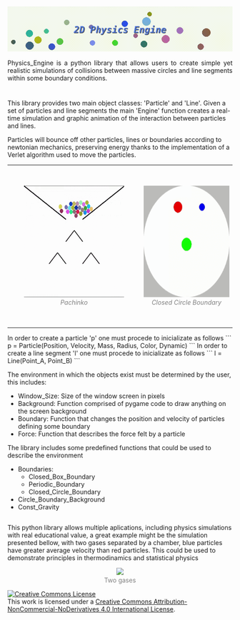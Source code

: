 <p align="center">
  <img src="Example_Scripts/Images/Banner.gif" />
</p>

<div style="text-align: justify">
Physics_Engine is a python library that allows users to create simple yet realistic simulations of collisions between massive circles and line segments within some boundary conditions.
</div>

#
This library provides two main object classes: 'Particle' and 'Line'. Given a set of particles and line segments the main 'Engine' function creates a real-time simulation and graphic animation of the interaction between particles and lines.

Particles will bounce off other particles, lines or boundaries according to newtonian mechanics, preserving energy thanks to the implementation of a Verlet algorithm used to move the particles.

<table><tr>
<td> 
  <p align="center" style="padding: 30px">
    <img alt="Forwarding" src="Example_Scripts/Images/Pachinko.gif" height="250">
    <br>
    <em style="color: grey">Pachinko</em>
  </p> 
</td>
<td> 
  <p align="center">
    <img alt="Routing" src="Example_Scripts/Images/CircleBoundary.gif" height="250">
    <br>
    <em style="color: grey">Closed Circle Boundary</em>
  </p> 
</td>
</tr></table>
In order to create a particle 'p' one must procede to inicializate as follows
```
p = Particle(Position, Velocity, Mass, Radius, Color, Dynamic)
```
In order to create a line segment 'l' one must procede to inicializate as follows
```
l = Line(Point_A, Point_B)
```

The environment in which the objects exist must be determined by the user, this includes:

- Window_Size: Size of the window screen in pixels
- Background: Function comprised of pygame code to draw anything on the screen background
- Boundary: Function that changes the position and velocity of particles defining some boundary
- Force: Function that describes the force felt by a particle

The library includes some predefined functions that could be used to describe the environment
- Boundaries:
  - Closed_Box_Boundary
  - Periodic_Boundary
  - Closed_Circle_Boundary
- Circle_Boundary_Background
- Const_Gravity

##
This python library allows multiple aplications, including physics simulations with real educational value, a great example might be the simulation presented bellow, with two gases separated by a chamber, blue particles have greater average velocity than red particles. This could be used to demonstrate principles in thermodinamics and statistical physics
<figure align="center">
  <img src="Example_Scripts/Images/TwoGases.gif" width="400">
  <figcaption style="color: grey">Two gases</figcaption>
</figure>




<!-- START OF LICENSE -->
<p xmlns:dct="http://purl.org/dc/terms/" xmlns:cc="http://creativecommons.org/ns#" class="license-text">
  <a rel="license" href="http://creativecommons.org/licenses/by-nc-nd/4.0/">
    <img alt="Creative Commons License" style="border-width:0" src="https://i.creativecommons.org/l/by-nc-nd/4.0/88x31.png" />
  </a><br />
  This work is licensed under a
  <a rel="license" href="http://creativecommons.org/licenses/by-nc-nd/4.0/">Creative Commons Attribution-NonCommercial-NoDerivatives 4.0 International License</a>.
</p>
<!-- END OF LICENSE -->
